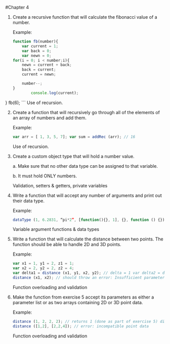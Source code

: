 #Chapter 4

1. Create a recursive function that will calculate the fibonacci value of a number. 

    Example: 
    ```javascript
    function fb(number){
        var current = 1;
        var back = 0;
        var newn = 0;
	for(i = 0; i < number;i){
		newn = current + back;
		back = current;
		current = newn;

		number--;
	}
			console.log(current);
}
fb(6);
    ```
    Use of recursion. 

2. Create a function that will recursively go through all of the elements of an array of numbers and add them. 

    Example: 
    ```javascript
    var arr = [ 1, 3, 5, 7]; var sum = addRec (arr); // 16 
    ```
    Use of recursion. 

3. Create a custom object type that will hold a number value.  

    a. Make sure that no other data type can be assigned to that variable.  
    
    b. It must hold ONLY numbers.  
    
    Validation, setters & getters, private variables 

4. Write a function that will accept any number of arguments and print out their data type. 

    Example: 
    ```javascript
    dataType (1, 6.2831, “pi*2”, [function(){}, 1], {}, function () {});  // number, float, string, array, object, function 
    ```
    
    Variable argument functions & data types 

5. Write a function that will calculate the distance between two points. The function should be able to handle 2D and 3D points. 

    Example: 
    ```javascript
    var x1 = 1, y1 = 2, z1 = 1; 
    var x2 = 2, y2 = 2, z2 = 4; 
    var delta1 = distance (x1, y1, x2, y2); // delta = 1 var delta2 = distance (x1, y1, z1, x2, y2, z2); // delta = 3.1622… 
    distance (x1, x2); // should throw an error: Insufficient parameters 
    ```
    Function overloading and validation

6. Make the function from exercise 5 accept its parameters as either a parameter list or as two arrays containing 2D or 3D point data.  

    Example: 
    ```javascript
    distance (1, 2, 2, 2); // returns 1 (done as part of exercise 5) distance ([1,2], [2,2]); // returns 1 
    distance ([1,2], [2,2,4]); // error: incompatible point data 
    ```
    
    Function overloading and validation 
